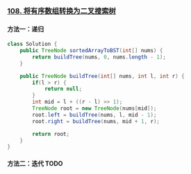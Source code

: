 ### [108. 将有序数组转换为二叉搜索树](https://leetcode.cn/problems/convert-sorted-array-to-binary-search-tree/)

#### 方法一：递归

```java
class Solution {
    public TreeNode sortedArrayToBST(int[] nums) {
        return buildTree(nums, 0, nums.length - 1);
    }

    public TreeNode buildTree(int[] nums, int l, int r) {
        if(l > r) {
            return null;
        }
        int mid = l + ((r - l) >> 1);
        TreeNode root = new TreeNode(nums[mid]);
        root.left = buildTree(nums, l, mid - 1);
        root.right = buildTree(nums, mid + 1, r);

        return root;
    }
}
```

#### 方法二：迭代 TODO